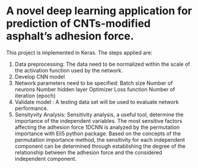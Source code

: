 # A novel deep learning application for prediction of CNTs-modified asphalt’s adhesion force.


This project is implemented in Keras. The steps applied are:

1.  Data preprocessing: The data need to be normalized within the scale of the activation function used by the network.
2. Develop CNN model
3. Network parameters need to be specified: Batch size Number of neurons Number hidden layer Optimizer Loss function Number of iteration (epoch)
4. Validate model : A testing data set will be used to evaluate network performance.
5. Sensityvity Analysis: Sensitivity analysis, a useful tool, determine the importance of the independent variables. The most sensitive factors affecting the adhesion force 1DCNN is analyzed by the permutation importance with Eli5 python package. Based on the concepts of the permutation importance method, the sensitivity for each independent component can be determined through establishing the degree of the relationship between the adhesion force and the considered independent component.
